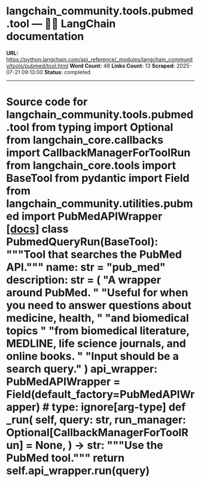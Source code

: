 # langchain_community.tools.pubmed.tool — 🦜🔗 LangChain  documentation

**URL:** https://python.langchain.com/api_reference/_modules/langchain_community/tools/pubmed/tool.html
**Word Count:** 48
**Links Count:** 13
**Scraped:** 2025-07-21 09:13:00
**Status:** completed

---

# Source code for langchain\_community.tools.pubmed.tool               from typing import Optional          from langchain_core.callbacks import CallbackManagerForToolRun     from langchain_core.tools import BaseTool     from pydantic import Field          from langchain_community.utilities.pubmed import PubMedAPIWrapper                              [[docs]](https://python.langchain.com/api_reference/community/tools/langchain_community.tools.pubmed.tool.PubmedQueryRun.html#langchain_community.tools.pubmed.tool.PubmedQueryRun)     class PubmedQueryRun(BaseTool):         """Tool that searches the PubMed API."""              name: str = "pub_med"         description: str = (             "A wrapper around PubMed. "             "Useful for when you need to answer questions about medicine, health, "             "and biomedical topics "             "from biomedical literature, MEDLINE, life science journals, and online books. "             "Input should be a search query."         )         api_wrapper: PubMedAPIWrapper = Field(default_factory=PubMedAPIWrapper)  # type: ignore[arg-type]              def _run(             self,             query: str,             run_manager: Optional[CallbackManagerForToolRun] = None,         ) -> str:             """Use the PubMed tool."""             return self.api_wrapper.run(query)